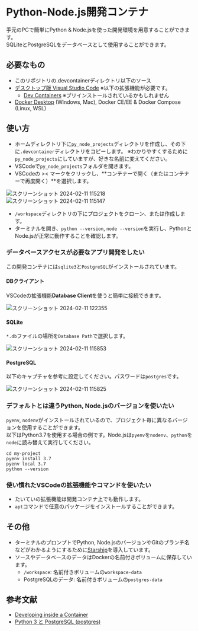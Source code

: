 # Python-Node.js開発コンテナ

手元のPCで簡単にPython & Node.jsを使った開発環境を用意することができます。  
SQLiteとPostgreSQLをデータベースとして使用することができます。

## 必要なもの

- このリポジトリの.devcontainerディレクトリ以下のソース
- [デスクトップ版 Visual Studio Code](https://code.visualstudio.com/Download) ※以下の拡張機能が必要です。
    - [Dev Containers](https://marketplace.visualstudio.com/items?itemName=ms-vscode-remote.remote-containers) ※プリインストールされているかもしれません
- [Docker Desktop](https://www.docker.com/products/docker-desktop/) (Windows, Mac), Docker CE/EE & Docker Compose (Linux, WSL)

## 使い方

- ホームディレクトリ下に`py_node_projects`ディレクトリを作成し、その下に`.devcontainer`ディレクトリをコピーします。  ※わかりやすくするために`py_node_projects`にしていますが、好きな名前に変えてください。
- VSCodeで`py_node_projects`フォルダを開きます。
- VSCodeの >< マークをクリックし、**コンテナーで開く（またはコンテナーで再度開く）**を選択します。
  
![スクリーンショット 2024-02-11 115218](https://github.com/gosaaan1/hokulea-garage/assets/123862848/7952a215-68a9-4f89-a508-5a4f3f17e28f)
![スクリーンショット 2024-02-11 115147](https://github.com/gosaaan1/hokulea-garage/assets/123862848/10d2dad1-300f-4f50-9f71-0b5562ec354f)
- `/workspace`ディレクトリの下にプロジェクトをクローン、または作成します。
- ターミナルを開き、`python --version`, `node --version`を実行し、PythonとNode.jsが正常に動作することを確認します。

### データベースアクセスが必要なアプリ開発をしたい

この開発コンテナには`sqlite3`と`PostgreSQL`がインストールされています。

#### DBクライアント

VSCodeの拡張機能**Database Client**を使うと簡単に接続できます。

![スクリーンショット 2024-02-11 122355](https://github.com/gosaaan1/hokulea-garage/assets/123862848/8c3d5111-a88b-4ad2-96a4-665729088a1c)

#### SQLite

`*.db`ファイルの場所を`Database Path`で選択します。

![スクリーンショット 2024-02-11 115853](https://github.com/gosaaan1/hokulea-garage/assets/123862848/1ad8683e-e2c6-401f-b8f0-fa6b81e526b8)

#### PostgreSQL

以下のキャプチャを参考に設定してください。パスワードは`postgres`です。

![スクリーンショット 2024-02-11 115825](https://github.com/gosaaan1/hokulea-garage/assets/123862848/157e9537-d020-4623-867a-920817160e0e)

### デフォルトとは違うPython, Node.jsのバージョンを使いたい

`pyenv`, `nodenv`がインストールされているので、プロジェクト毎に異なるバージョンを使用することができます。  
以下はPython3.7を使用する場合の例です。Node.jsは`pyenv`を`nodenv`、`python`を`node`に読み替えて実行してください。

```
cd my-project
pyenv install 3.7
pyenv local 3.7
python --version
```

### 使い慣れたVSCodeの拡張機能やコマンドを使いたい

- たいていの拡張機能は開発コンテナ上でも動作します。
- `apt`コマンドで任意のパッケージをインストールすることができます。

## その他

- ターミナルのプロンプトでPython, Node.jsのバージョンやGitのブランチ名などがわかるようにするために[Starship](https://starship.rs/)を導入しています。
- ソースやデータベースのデータはDockerの名前付きボリュームに保存しています。
    - `/workspace`: 名前付きボリュームの`workspace-data`
    - PostgreSQLのデータ: 名前付きボリュームの`postgres-data`

## 参考文献

- [Developing inside a Container](https://code.visualstudio.com/docs/devcontainers/containers)
- [Python 3 と PostgreSQL (postgres)](https://github.com/devcontainers/templates/tree/main/src/postgres)
